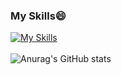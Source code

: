 ### My Skills😄
[![My Skills](https://skillicons.dev/icons?i=python,figma&theme=light)](https://skillicons.dev) <br /><br />
![Anurag's GitHub stats](https://github-readme-stats.vercel.app/api?username=0xsaf&show_icons=true&theme=radical)

<!--
**0xsaf/0xsaf** is a ✨ _special_ ✨ repository because its `README.md` (this file) appears on your GitHub profile.

Here are some ideas to get you started:

- 🔭 I’m currently working on ...
- 🌱 I’m currently learning ...
- 👯 I’m looking to collaborate on ...
- 🤔 I’m looking for help with ...
- 💬 Ask me about ...
- 📫 How to reach me: ...
- 😄 Pronouns: ...
- ⚡ Fun fact: ...
-->
